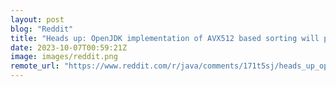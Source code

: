 ```yaml
---
layout: post
blog: "Reddit"
title: "Heads up: OpenJDK implementation of AVX512 based sorting will perform poorly on AMD systems."
date: 2023-10-07T00:59:21Z
image: images/reddit.png
remote_url: "https://www.reddit.com/r/java/comments/171t5sj/heads_up_openjdk_implementation_of_avx512_based/"
---
```


